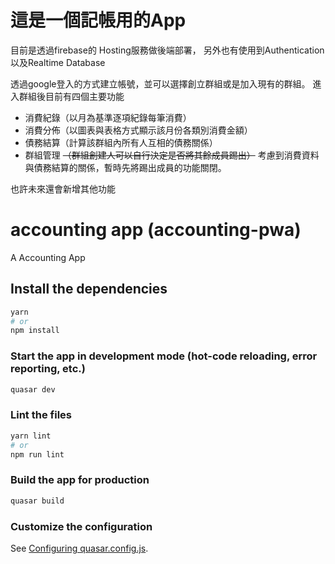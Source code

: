 # 這是一個記帳用的App
目前是透過firebase的 Hosting服務做後端部署，
另外也有使用到Authentication以及Realtime Database

透過google登入的方式建立帳號，並可以選擇創立群組或是加入現有的群組。
進入群組後目前有四個主要功能
* 消費紀錄（以月為基準逐項紀錄每筆消費）
* 消費分佈（以圖表與表格方式顯示該月份各類別消費金額）
* 債務結算（計算該群組內所有人互相的債務關係）
* 群組管理 ~~（群組創建人可以自行決定是否將其餘成員踢出）~~ 
  考慮到消費資料與債務結算的關係，暫時先將踢出成員的功能關閉。

也許未來還會新增其他功能

# accounting app (accounting-pwa)

A Accounting App

## Install the dependencies
```bash
yarn
# or
npm install
```

### Start the app in development mode (hot-code reloading, error reporting, etc.)
```bash
quasar dev
```


### Lint the files
```bash
yarn lint
# or
npm run lint
```



### Build the app for production
```bash
quasar build
```

### Customize the configuration
See [Configuring quasar.config.js](https://v2.quasar.dev/quasar-cli-vite/quasar-config-js).
